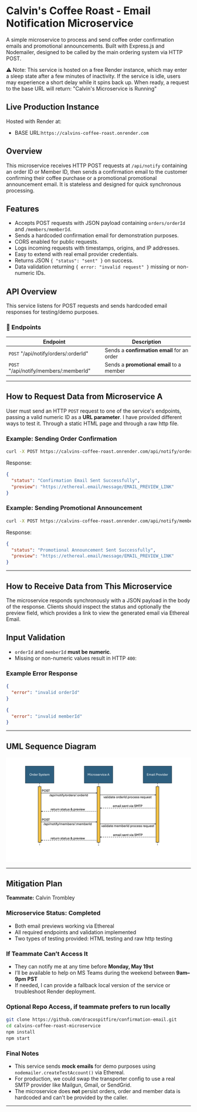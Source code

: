 # Calvin's Coffee Roast - Email Notification Microservice

A simple microservice to process and send coffee order confirmation emails and promotional announcements. Built with Express.js and Nodemailer, designed to be called by the main ordering system via HTTP POST.

⚠️ Note: This service is hosted on a free Render instance, which may enter a sleep state after a few minutes of inactivity. If the service is idle, users may experience a short delay while it spins back up. When ready, a request to the base URL will return: "Calvin's Microservice is Running"

## Live Production Instance

Hosted with Render at:  

- BASE URL:`https://calvins-coffee-roast.onrender.com`

## Overview

This microservice receives HTTP POST requests at `/api/notify` containing an order ID or Member ID, then sends a confirmation email to the customer confirming their coffee purchase or a promotional promotional announcement email. It is stateless and designed for quick synchronous processing.

## Features

- Accepts POST requests with JSON payload containing `orders/orderId` and `/members/memberId`.
- Sends a hardcoded confirmation email for demonstration purposes.
- CORS enabled for public requests.
- Logs incoming requests with timestamps, origins, and IP addresses.
- Easy to extend with real email provider credentials.
- Returns JSON `{ "status": "sent" }` on success.
- Data validation returning `{ error: "invalid request" }` missing or non-numeric IDs.

## API Overview

This service listens for POST requests and sends hardcoded email responses for testing/demo purposes.

### 🔔 Endpoints

| Endpoint                               | Description                                 |
| -------------------------------------- | ------------------------------------------- |
| `POST` "/api/notify/orders/:orderId"   | Sends a **confirmation email** for an order |
| `POST` "/api/notify/members/:memberId" | Sends a **promotional email** to a member   |

---

## How to **Request** Data from Microservice A

User must send an HTTP `POST` request to one of the service's endpoints, passing a valid numeric ID as a **URL parameter**. I have provided different ways to test it. Through a static HTML page and through a raw http file.

### Example: Sending Order Confirmation

```bash
curl -X POST https://calvins-coffee-roast.onrender.com/api/notify/orders/:orderId
```

Response:

```json
{
  "status": "Confirmation Email Sent Successfully",
  "preview": "https://ethereal.email/message/EMAIL_PREVIEW_LINK"
}
```

### Example: Sending Promotional Announcement

```bash
curl -X POST https://calvins-coffee-roast.onrender.com/api/notify/members/:memberId
```

Response:

```json
{
  "status": "Promotional Announcement Sent Successfully",
  "preview": "https://ethereal.email/message/EMAIL_PREVIEW_LINK"
}
```

---

## How to **Receive** Data from This Microservice

The microservice responds synchronously with a JSON payload in the body of the response. Clients should inspect the status and optionally the preview field, which provides a link to view the generated email via Ethereal Email.

## Input Validation

- `orderId` and `memberId` **must be numeric**.
- Missing or non-numeric values result in HTTP `400`:

### Example Error Response

```json
{
  "error": "invalid orderId"
}
```

```json
{
  "error": "invalid memberId"
}
```

---

## UML Sequence Diagram

![UML Sequence Diagram](<UML sequence diagram.png>)

---

## Mitigation Plan

**Teammate:** Calvin Trombley

### Microservice Status: **Completed**

- Both email previews working via Ethereal
- All required endpoints and validation implemented
- Two types of testing provided: HTML testing and raw http testing

### If Teammate Can’t Access It

- They can notify me at any time before **Monday, May 19st**
- I’ll be available to help on MS Teams during the weekend between **9am–9pm PST**
- If needed, I can provide a fallback local version of the service or troubleshoot Render deployment.

### Optional Repo Access, if teammate prefers to run locally

```bash
git clone https://github.com/dracospitfire/confirmation-email.git
cd calvins-coffee-roast-microservice
npm install
npm start
```

### Final Notes

- This service sends **mock emails** for demo purposes using `nodemailer.createTestAccount()` via Ethereal.
- For production, we could swap the transporter config to use a real SMTP provider like Mailgun, Gmail, or SendGrid.
- The microservice does **not** persist orders, order and member data is hardcoded and can't be provided by the caller.

---
